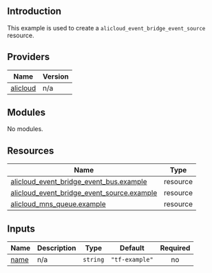 <!-- BEGIN_TF_DOCS -->
## Introduction

This example is used to create a `alicloud_event_bridge_event_source` resource.

## Providers

| Name | Version |
|------|---------|
| <a name="provider_alicloud"></a> [alicloud](#provider\_alicloud) | n/a |

## Modules

No modules.

## Resources

| Name | Type |
|------|------|
| [alicloud_event_bridge_event_bus.example](https://registry.terraform.io/providers/aliyun/alicloud/latest/docs/resources/event_bridge_event_bus) | resource |
| [alicloud_event_bridge_event_source.example](https://registry.terraform.io/providers/aliyun/alicloud/latest/docs/resources/event_bridge_event_source) | resource |
| [alicloud_mns_queue.example](https://registry.terraform.io/providers/aliyun/alicloud/latest/docs/resources/mns_queue) | resource |

## Inputs

| Name | Description | Type | Default | Required |
|------|-------------|------|---------|:--------:|
| <a name="input_name"></a> [name](#input\_name) | n/a | `string` | `"tf-example"` | no |
<!-- END_TF_DOCS -->    